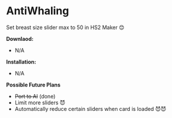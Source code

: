 # AntiWhaling
Set breast size slider max to 50 in HS2 Maker 😊

**Downlaod:**
 - N/A

**Installation:**
 - N/A

**Possible Future Plans**
 - ~~Port to AI~~ (done)
 - Limit more sliders 😈
 - Automatically reduce certain sliders when card is loaded 😈😈
